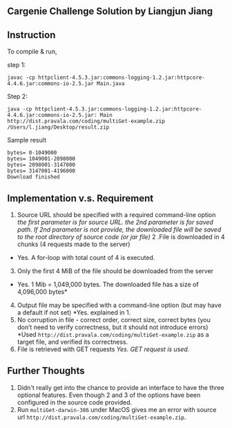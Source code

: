 ## Cargenie Challenge Solution by Liangjun Jiang

## Instruction
To compile & run, 

step 1:
```
javac -cp httpclient-4.5.3.jar:commons-logging-1.2.jar:httpcore-4.4.6.jar:commons-io-2.5.jar Main.java
```

Step 2:
```
java -cp httpclient-4.5.3.jar:commons-logging-1.2.jar:httpcore-4.4.6.jar:commons-io-2.5.jar: Main http://dist.pravala.com/coding/multiGet-example.zip /Users/l.jiang/Desktop/result.zip
```

Sample result
```
bytes= 0-1049000
bytes= 1049001-2098000
bytes= 2098001-3147000
bytes= 3147001-4196000
Download finished
```

## Implementation v.s. Requirement
1. Source URL should be specified with a required command-line option
 *the first parameter is for source URL. the 2nd parameter is for saved path. If 2nd parameter is not provide, the downloaded file will be saved to the root directory of source code (or jar file)*
2 .File is downloaded in 4 chunks (4 requests made to the server)
* Yes. A for-loop with total count of 4 is executed.
3. Only the first 4 MiB of the file should be downloaded from the server
* Yes. 1 Mib = 1,049,000 bytes. The downloaded file has a size of 4,096,000 bytes* 
4. Output file may be specified with a command-line option (but may have a default if not set)
*Yes. explained in 1.
5. No corruption in file - correct order, correct size, correct bytes
(you don’t need to verify correctness, but it should not introduce errors)
*Used `http://dist.pravala.com/coding/multiGet-example.zip` as a target file, and verified its correctness.
6. File is retrieved with GET requests
*Yes. GET request is used.*

## Further Thoughts
1. Didn't really get into the chance to provide an interface to have the three optional features. Even though 2 and 3 of the options have been configured in the source code provided.
2. Run `multiGet-darwin-386` under MacOS gives me an error with source url `http://dist.pravala.com/coding/multiGet-example.zip`.





